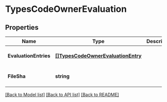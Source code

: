 # TypesCodeOwnerEvaluation

## Properties
Name | Type | Description | Notes
------------ | ------------- | ------------- | -------------
**EvaluationEntries** | [**[]TypesCodeOwnerEvaluationEntry**](TypesCodeOwnerEvaluationEntry.md) |  | [optional] [default to null]
**FileSha** | **string** |  | [optional] [default to null]

[[Back to Model list]](../README.md#documentation-for-models) [[Back to API list]](../README.md#documentation-for-api-endpoints) [[Back to README]](../README.md)

